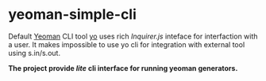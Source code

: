 # yeoman-simple-cli

Default [Yeoman](http://yeoman.io) CLI tool [yo](https://github.com/yeoman/yo)  uses rich *Inquirer.js* inteface for interfaction with a user. 
It makes impossible to use yo cli for integration with external tool using s.in/s.out.

**The project provide *lite* cli interface for running yeoman generators.**
